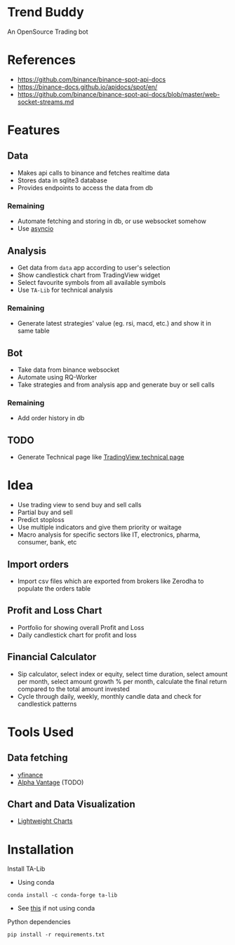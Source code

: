 # Trend Buddy
An OpenSource Trading bot

# References
- https://github.com/binance/binance-spot-api-docs
- https://binance-docs.github.io/apidocs/spot/en/
- https://github.com/binance/binance-spot-api-docs/blob/master/web-socket-streams.md

# Features

## Data
- Makes api calls to binance and fetches realtime data
- Stores data in sqlite3 database
- Provides endpoints to access the data from db

### Remaining
- Automate fetching and storing in db, or use websocket somehow
- Use [asyncio](https://youtu.be/XdvBAh7pa5U)

## Analysis
- Get data from `data` app according to user's selection
- Show candlestick chart from TradingView widget
- Select favourite symbols from all available symbols
- Use `TA-Lib` for technical analysis

### Remaining
- Generate latest strategies' value (eg. rsi, macd, etc.) and show it in same
  table

## Bot
- Take data from binance websocket
- Automate using RQ-Worker
- Take strategies and from analysis app and generate buy or sell calls

### Remaining
- Add order history in db

## TODO
- Generate Technical page like [TradingView technical page](https://in.tradingview.com/symbols/MATICUSDT/technicals/)
    
# Idea
- Use trading view to send buy and sell calls
- Partial buy and sell
- Predict stoploss
- Use multiple indicators and give them priority or waitage
- Macro analysis for specific sectors like IT, electronics, pharma, consumer,
  bank, etc

## Import orders
- Import csv files which are exported from brokers like Zerodha to populate the
  orders table

## Profit and Loss Chart
- Portfolio for showing overall Profit and Loss
- Daily candlestick chart for profit and loss

## Financial Calculator 
- Sip calculator, select index or equity, select time duration, select amount
  per month, select amount growth % per month, calculate the final return
  compared to the total amount invested
- Cycle through daily, weekly, monthly candle data and check for candlestick
  patterns

# Tools Used

## Data fetching

- [yfinance](https://github.com/ranaroussi/yfinance)
- [Alpha Vantage](https://www.alphavantage.co/documentation/) (TODO)

## Chart and Data Visualization

- [Lightweight Charts](https://github.com/tradingview/lightweight-charts)

# Installation

Install TA-Lib

- Using conda
```
conda install -c conda-forge ta-lib
```
- See [this](https://mrjbq7.github.io/ta-lib/install.html) if not using conda

Python dependencies
```
pip install -r requirements.txt
```
